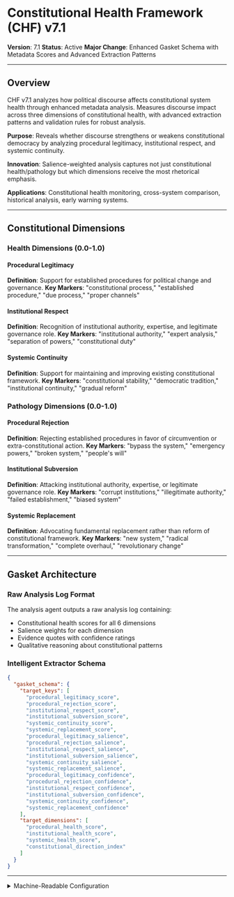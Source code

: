 # Constitutional Health Framework (CHF) v7.1
**Version**: 7.1
**Status**: Active
**Major Change**: Enhanced Gasket Schema with Metadata Scores and Advanced Extraction Patterns

---

## Overview

CHF v7.1 analyzes how political discourse affects constitutional system health through enhanced metadata analysis. Measures discourse impact across three dimensions of constitutional health, with advanced extraction patterns and validation rules for robust analysis.

**Purpose**: Reveals whether discourse strengthens or weakens constitutional democracy by analyzing procedural legitimacy, institutional respect, and systemic continuity.

**Innovation**: Salience-weighted analysis captures not just constitutional health/pathology but which dimensions receive the most rhetorical emphasis.

**Applications**: Constitutional health monitoring, cross-system comparison, historical analysis, early warning systems.

---

## Constitutional Dimensions

### Health Dimensions (0.0-1.0)

#### Procedural Legitimacy
**Definition**: Support for established procedures for political change and governance.
**Key Markers**: "constitutional process," "established procedure," "due process," "proper channels"

#### Institutional Respect  
**Definition**: Recognition of institutional authority, expertise, and legitimate governance role.
**Key Markers**: "institutional authority," "expert analysis," "separation of powers," "constitutional duty"

#### Systemic Continuity
**Definition**: Support for maintaining and improving existing constitutional framework.
**Key Markers**: "constitutional stability," "democratic tradition," "institutional continuity," "gradual reform"

### Pathology Dimensions (0.0-1.0)

#### Procedural Rejection
**Definition**: Rejecting established procedures in favor of circumvention or extra-constitutional action.
**Key Markers**: "bypass the system," "emergency powers," "broken system," "people's will"

#### Institutional Subversion
**Definition**: Attacking institutional authority, expertise, or legitimate governance role.
**Key Markers**: "corrupt institutions," "illegitimate authority," "failed establishment," "biased system"

#### Systemic Replacement
**Definition**: Advocating fundamental replacement rather than reform of constitutional framework.
**Key Markers**: "new system," "radical transformation," "complete overhaul," "revolutionary change"

---

## Gasket Architecture

### Raw Analysis Log Format
The analysis agent outputs a raw analysis log containing:
- Constitutional health scores for all 6 dimensions
- Salience weights for each dimension
- Evidence quotes with confidence ratings
- Qualitative reasoning about constitutional patterns

### Intelligent Extractor Schema
```json
{
  "gasket_schema": {
    "target_keys": [
      "procedural_legitimacy_score",
      "procedural_rejection_score", 
      "institutional_respect_score",
      "institutional_subversion_score",
      "systemic_continuity_score",
      "systemic_replacement_score",
      "procedural_legitimacy_salience",
      "procedural_rejection_salience",
      "institutional_respect_salience",
      "institutional_subversion_salience", 
      "systemic_continuity_salience",
      "systemic_replacement_salience",
      "procedural_legitimacy_confidence",
      "procedural_rejection_confidence",
      "institutional_respect_confidence",
      "institutional_subversion_confidence",
      "systemic_continuity_confidence",
      "systemic_replacement_confidence"
    ],
    "target_dimensions": [
      "procedural_health_score",
      "institutional_health_score", 
      "systemic_health_score",
      "constitutional_direction_index"
    ]
  }
}
```

---

<details><summary>Machine-Readable Configuration</summary>

```json
{
  "name": "chf_v7_1",
  "version": "v7.1",
  "display_name": "Constitutional Health Framework (CHF) v7.1",
  "analysis_variants": {
    "default": {
      "description": "Complete constitutional health analysis with salience weighting and raw analysis log output.",
      "analysis_prompt": "Phase 1: Cognitive Priming: You are an expert constitutional health analyst with deep understanding of democratic institutional dynamics. Phase 2: Framework Methodology: Your task is to analyze the text using the Constitutional Health Framework (CHF) v7.1, which measures how political discourse affects constitutional system health through three critical axes. Phase 3: Operational Definitions: Evaluate six dimensions across three axes: Procedural (Legitimacy vs. Rejection), Institutional (Respect vs. Subversion), and Systemic (Continuity vs. Replacement). Each dimension receives a score (0.0-1.0), salience weight (0.0-1.0), and confidence rating (0.0-1.0). Phase 4: Scoring Protocol: For each dimension, provide ONLY: (1) score (0.0-1.0), (2) salience (0.0-1.0), (3) confidence (0.0-1.0), (4) evidence quotes with justification. Phase 5: Raw Analysis Log Requirements: Your response must be a raw analysis log containing dimensional scores, evidence, and reasoning - NO JSON structure or derived calculations. Phase 6: Output Specification: Return raw analysis log with dimensional scores only - NO calculations of health indices or derived metrics (these will be computed by code)."
    }
  },
  "dimension_groups": {
    "procedural_axis": ["procedural_legitimacy", "procedural_rejection"],
    "institutional_axis": ["institutional_respect", "institutional_subversion"],
    "systemic_axis": ["systemic_continuity", "systemic_replacement"]
  },
  "calculation_spec": {
    "procedural_health_score": "(procedural_legitimacy - procedural_rejection)",
    "institutional_health_score": "(institutional_respect - institutional_subversion)", 
    "systemic_health_score": "(systemic_continuity - systemic_replacement)",
    "constitutional_direction_index": "(procedural_health_score + institutional_health_score + systemic_health_score) / 3"
  },
  "reliability_rubric": {
    "cronbachs_alpha": {
      "excellent": [0.80, 1.0],
      "good": [0.70, 0.79],
      "acceptable": [0.60, 0.69],
      "poor": [0.0, 0.59]
    },
    "notes": "Defines quality thresholds for framework reliability. The Synthesis Agent uses this for automated fit assessment."
  },
  "gasket_schema": {
    "version": "7.1",
    "extraction_method": "intelligent_extractor",
    "target_keys": [
      "procedural_legitimacy_score",
      "procedural_rejection_score", 
      "institutional_respect_score",
      "institutional_subversion_score",
      "systemic_continuity_score",
      "systemic_replacement_score",
      "procedural_legitimacy_salience",
      "procedural_rejection_salience",
      "institutional_respect_salience",
      "institutional_subversion_salience", 
      "systemic_continuity_salience",
      "systemic_replacement_salience",
      "procedural_legitimacy_confidence",
      "procedural_rejection_confidence",
      "institutional_respect_confidence",
      "institutional_subversion_confidence",
      "systemic_continuity_confidence",
      "systemic_replacement_confidence"
    ],
    "extraction_patterns": {
      "procedural_legitimacy_score": ["procedural.{0,20}legitimacy.{0,20}score", "legitimacy.{0,20}score"],
      "procedural_rejection_score": ["procedural.{0,20}rejection.{0,20}score", "rejection.{0,20}score"],
      "institutional_respect_score": ["institutional.{0,20}respect.{0,20}score", "respect.{0,20}score"],
      "institutional_subversion_score": ["institutional.{0,20}subversion.{0,20}score", "subversion.{0,20}score"],
      "systemic_continuity_score": ["systemic.{0,20}continuity.{0,20}score", "continuity.{0,20}score"],
      "systemic_replacement_score": ["systemic.{0,20}replacement.{0,20}score", "replacement.{0,20}score"],
      "procedural_legitimacy_salience": ["procedural.{0,20}legitimacy.{0,20}salience", "legitimacy.{0,20}salience"],
      "procedural_rejection_salience": ["procedural.{0,20}rejection.{0,20}salience", "rejection.{0,20}salience"],
      "institutional_respect_salience": ["institutional.{0,20}respect.{0,20}salience", "respect.{0,20}salience"],
      "institutional_subversion_salience": ["institutional.{0,20}subversion.{0,20}salience", "subversion.{0,20}salience"],
      "systemic_continuity_salience": ["systemic.{0,20}continuity.{0,20}salience", "continuity.{0,20}salience"],
      "systemic_replacement_salience": ["systemic.{0,20}replacement.{0,20}salience", "replacement.{0,20}salience"],
      "procedural_legitimacy_confidence": ["procedural.{0,20}legitimacy.{0,20}confidence", "legitimacy.{0,20}confidence"],
      "procedural_rejection_confidence": ["procedural.{0,20}rejection.{0,20}confidence", "rejection.{0,20}confidence"],
      "institutional_respect_confidence": ["institutional.{0,20}respect.{0,20}confidence", "respect.{0,20}confidence"],
      "institutional_subversion_confidence": ["institutional.{0,20}subversion.{0,20}confidence", "subversion.{0,20}confidence"],
      "systemic_continuity_confidence": ["systemic.{0,20}continuity.{0,20}confidence", "continuity.{0,20}confidence"],
      "systemic_replacement_confidence": ["systemic.{0,20}replacement.{0,20}confidence", "replacement.{0,20}confidence"]
    },
    "validation_rules": {
      "required_fields": [
        "procedural_legitimacy_score", "procedural_rejection_score", "institutional_respect_score",
        "institutional_subversion_score", "systemic_continuity_score", "systemic_replacement_score"
      ],
      "score_ranges": {"min": 0.0, "max": 1.0},
      "metadata_ranges": {
        "salience": {"min": 0.0, "max": 1.0},
        "confidence": {"min": 0.0, "max": 1.0}
      },
      "fallback_strategy": "use_default_values"
    }
  },
  "raw_analysis_log_format": {
    "description": "Raw analysis log containing dimensional scores, evidence, and reasoning without structured JSON",
    "content": "Free-form text with constitutional health analysis including scores, evidence quotes, and qualitative reasoning"
  }
}
```

</details> 